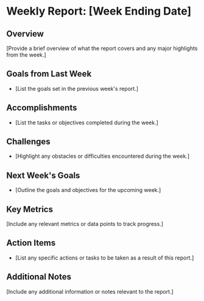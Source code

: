 # Weekly Report: [Week Ending Date]

## Overview
[Provide a brief overview of what the report covers and any major highlights from the week.]

## Goals from Last Week
- [List the goals set in the previous week's report.]

## Accomplishments
- [List the tasks or objectives completed during the week.]

## Challenges
- [Highlight any obstacles or difficulties encountered during the week.]

## Next Week's Goals
- [Outline the goals and objectives for the upcoming week.]

## Key Metrics
[Include any relevant metrics or data points to track progress.]

## Action Items
- [List any specific actions or tasks to be taken as a result of this report.]

## Additional Notes
[Include any additional information or notes relevant to the report.]

